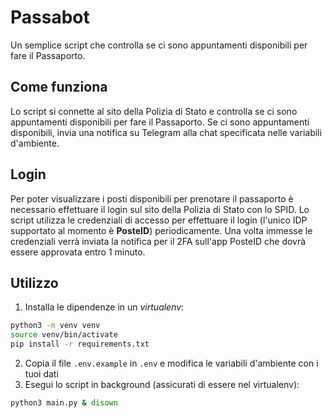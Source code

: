 # Passabot

Un semplice script che controlla se ci sono appuntamenti disponibili per fare il Passaporto.

## Come funziona

Lo script si connette al sito della Polizia di Stato e controlla se ci sono appuntamenti disponibili per fare il Passaporto.
Se ci sono appuntamenti disponibili, invia una notifica su Telegram alla chat specificata nelle variabili d'ambiente.

## Login

Per poter visualizzare i posti disponibili per prenotare il passaporto è necessario effettuare il login sul sito della Polizia di Stato con lo SPID.
Lo script utilizza le credenziali di accesso per effettuare il login (l'unico IDP supportato al momento è **PosteID**) periodicamente.
Una volta immesse le credenziali verrà inviata la notifica per il 2FA sull'app PosteID che dovrà essere approvata entro 1 minuto.

## Utilizzo

1. Installa le dipendenze in un _virtualenv_:

```bash
python3 -m venv venv
source venv/bin/activate
pip install -r requirements.txt
```

2. Copia il file `.env.example` in `.env` e modifica le variabili d'ambiente con i tuoi dati
3. Esegui lo script in background (assicurati di essere nel virtualenv):

```bash
python3 main.py & disown
```
